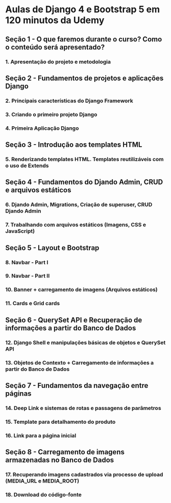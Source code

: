# Aulas de Django 4 e Bootstrap 5 em 120 minutos da Udemy

## Seção 1 - O que faremos durante o curso? Como o conteúdo será apresentado?

### 1. Apresentação do projeto e metodologia


## Seção 2 - Fundamentos de projetos e aplicações Django

### 2. Principais características do Django Framework

### 3. Criando o primeiro projeto Django

### 4. Primeira Aplicação Django 


## Seção 3 - Introdução aos templates HTML

### 5. Renderizando templates HTML. Templates reutilizáveis com o uso de Extends


## Seção 4 - Fundamentos do Djando Admin, CRUD e arquivos estáticos

### 6. Djando Admin, Migrations, Criação de superuser, CRUD Djando Admin


### 7. Trabalhando com arquivos estáticos (Imagens, CSS e JavaScript)


## Seção 5 - Layout e Bootstrap

### 8. Navbar - Part I

### 9. Navbar - Part II

### 10. Banner + carregamento de imagens (Arquivos estáticos)

### 11. Cards e Grid cards


## Seção 6 - QuerySet API e Recuperação de informações a partir do Banco de Dados

### 12. Django Shell e manipulações básicas de objetos e QuerySet API

### 13. Objetos de Contexto + Carregamento de informações a partir do Banco de Dados


## Seção 7 - Fundamentos da navegação entre páginas

### 14. Deep Link e sistemas de rotas e passagens de parâmetros

### 15. Template para detalhamento do produto

### 16. Link para a página inicial


## Seção 8 - Carregamento de imagens armazenadas no Banco de Dados

### 17. Recuperando imagens cadastrados via processo de upload (MEDIA_URL e MEDIA_ROOT)

### 18. Download do código-fonte